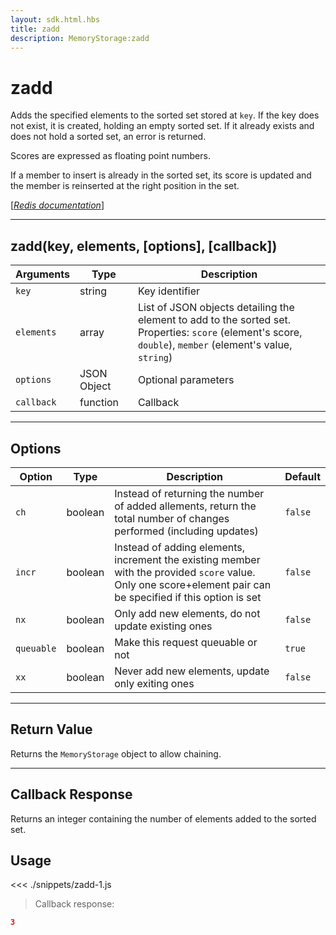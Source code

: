 ```yaml
---
layout: sdk.html.hbs
title: zadd
description: MemoryStorage:zadd
---
```


# zadd

Adds the specified elements to the sorted set stored at `key`. If the key does not exist, it is created, holding an empty sorted set. If it already exists and does not hold a sorted set, an error is returned.

Scores are expressed as floating point numbers.

If a member to insert is already in the sorted set, its score is updated and the member is reinserted at the right position in the set.

[[_Redis documentation_]](https://redis.io/commands/zadd)

---

## zadd(key, elements, [options], [callback])

| Arguments  | Type        | Description                                                                                                                                                    |
| ---------- | ----------- | -------------------------------------------------------------------------------------------------------------------------------------------------------------- |
| `key`      | string      | Key identifier                                                                                                                                                 |
| `elements` | array       | List of JSON objects detailing the element to add to the sorted set.<br/>Properties: `score` (element's score, `double`), `member` (element's value, `string`) |
| `options`  | JSON Object | Optional parameters                                                                                                                                            |
| `callback` | function    | Callback                                                                                                                                                       |

---

## Options

| Option     | Type    | Description                                                                                                                                                   | Default |
| ---------- | ------- | ------------------------------------------------------------------------------------------------------------------------------------------------------------- | ------- |
| `ch`       | boolean | Instead of returning the number of added allements, return the total number of changes performed (including updates)                                          | `false` |
| `incr`     | boolean | Instead of adding elements, increment the existing member with the provided `score` value. Only one score+element pair can be specified if this option is set | `false` |
| `nx`       | boolean | Only add new elements, do not update existing ones                                                                                                            | `false` |
| `queuable` | boolean | Make this request queuable or not                                                                                                                             | `true`  |
| `xx`       | boolean | Never add new elements, update only exiting ones                                                                                                              | `false` |

---

## Return Value

Returns the `MemoryStorage` object to allow chaining.

---

## Callback Response

Returns an integer containing the number of elements added to the sorted set.

## Usage

<<< ./snippets/zadd-1.js

> Callback response:

```json
3
```
